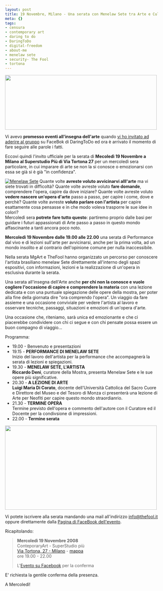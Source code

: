 ```yaml
--- 
layout: post
title: 19 Novembre, Milano - Una serata con Menelaw Sete tra Arte e Cultura
meta: {}
tags: 
- censura
- contemporary art
- daring to do
- DaringToDo
- digital-freedom
- about-me
- menelaw sete
- security- The Fool
- tortona
---
```

<img src="http://www.lastknight.com/download//2008/11/thumbphp.jpeg" alt="" title="thumbphp" width="500" height="180" class="aligncenter size-full wp-image-1180" />  
  
Vi avevo **promesso eventi all'insegna dell'arte** quando [vi ho invitato ad aderire al gruppo](http://www.lastknight.com/2008/11/13/daringtodo-la-filosofia-del-fare/) su FaceBok di DaringToDo ed ora è arrivato il momento di fare seguire alle parole i fatti.  
  
Eccovi quindi l'invito ufficiale per la serata di **Mecoledì 19 Novembre a Milano al Superstudio Più di Via Tortona 27** per un mercoledì sera particolare, in cui imparare di arte se non la si conosce o emozionarsi con essa se già si è già "in confidenza".  
  
[![Menelaw Sete](http://profile.ak.facebook.com/object3/373/5/n38772112100_6727.jpg)][1]
Quante volte **avreste voluto avvicinarvi alll'arte** ma vi siete trovati in difficoltà? Quante volte avreste voluto **fare domande**, comprendere l'opera, capire da dove iniziare? Quante volte avreste voluto **vedere nascere un'opera d'arte** passo a passo, per capire i come, dove e perchè? Quante volte avreste **voluto parlare con l'artista** per capire esattamente cosa pensasse e in che modo voleva trasporre le sue idee in colori?  
Mercoledì sera **potrete fare tutto questo**: partiremo proprio dalle basi per guidare i futuri appassionati di Arte passo a passo in questo mondo affascinante a tanti ancora poco noto.  
  
**Mercoledì 19 Novembre dalle 19.00 alle 22.00** una serata di Performance dal vivo e di lezioni sull'arte per avvicinarsi, anche per la prima volta, ad un mondo insolito e al contrario dell'opinione comune per nulla inaccessibile.  
  
Nella serata MgArt e TheFool hanno organizzato un percorso per conoscere l'artista brasiliano menelaw Sete direttamente all'interno degli spazi espositivi, con informazioni, lezioni e la realizzazione di un'opera in esclusiva durante la serata.  
  
Una serata all'insegna dell'Arte anche **per chi non la conosce e vuole cogliere l'occasione di capire e comprendere la materia** con una lezione dedicata e con una puntuale spiegazione delle opere della mostra, per poter alla fine della giornata dire "ora comprendo l'opera". Un viaggio da fare assieme e una occasione conviviale per vedere l'artista al lavoro e osservare tecniche, passaggi, situazioni e emozioni di un'opera d'arte.  
  
Una occasione che, riteniamo, sarà unica ed emozionante e che ci piacerebbe condividere con chi ci segue e con chi pensate possa essere un buon compagno di viaggio...  
  
Programma:

* 19.00 - Benvenuto e presentazioni  
* 19.15 - **PERFORMANCE DI MENELAW SETE**  
    Inizio del lavoro dell'artista per la performance che accompagnerà la serata di lezioni e spiegazioni.  
* 19.30 - **MENELAW SETE, L'ARTISTA**  
    **Riccardo Deni**, curatore della Mostra, presenta Menelaw Sete e le sue opere più significative.  
* 20.30 - **A LEZIONE DI ARTE**  
    **Luigi Maria Di Corato**, docente dell'Università Cattolica del Sacro Cuore e Direttore del Museo e del Tesoro di Monza ci presenterà una lezione di Arte per Neofiti per capire questo mondo straordianrio.  
* 21.30 - **TERMINE OPERA**  
    Termine previsto dell'opera e commento dell'autore con il Curatore ed il Docente per la condivsione di impressioni.  
* 22.00 - **Termine serata**  
  
<a href="http://maps.google.com/maps?f=q&hl=en&geocode=&q=via+Tortona,+27,++Milano,+Milano+(Lombardia),+Italy&sll=37.0625,-95.677068&sspn=44.52365,93.164063&ie=UTF8&ll=45.452093,9.165215&spn=0.009679,0.022745&z=16&iwloc=addr"><img src="http://www.lastknight.com/download//2008/11/tortona.jpg" alt="" title="tortona" width="500" height="277" class="aligncenter size-full wp-image-1183" /></a>
  
Vi potete iscrivere alla serata mandando una mail all'indirizzo <info@thefool.it> oppure direttamente dalla [Pagina di FaceBook dell'evento](http://www.facebook.com/event.php?eid=38772112100).  
  
Ricapitolando:  
  
> **Mercoledì 19 Novembre 2008**  
> ConteporaryArt - SuperStudio più  
> [Via Tortona, 27 - Milano][1] - [mappa][1]  
> ore 19.00 - 22.00  
>  
>  L'[Evento su Facebook](http://www.facebook.com/event.php?eid=38772112100) per la conferma  
  
E' richiesta la gentile conferma della presenza.  
  
A Mercoledì!  
  
[1]: http://maps.google.com/maps?f=q&hl=en&geocode=&q=via+Tortona,+27,++Milano,+Milano+(Lombardia),+Italy&sll=37.0625,-95.677068&sspn=44.52365,93.164063&ie=UTF8&ll=45.452093,9.165215&spn=0.009679,0.022745&z=16&iwloc=addr 
